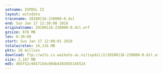 ```yaml
---
setname: ISPDSL II
layout: witsdata
tracename: 20100116-230000-0.dsl
end: Sun Jan 17 12:30:00 2010
originalname: 20100116-230000-0.dsl.erf
gzsize: 878 MB
len: 0:30:00
start: Sun Jan 17 12:00:01 2010
totalwirelen: 16,116 MB
pkts: 28 million
download: ftp://wits.cs.waikato.ac.nz/ispdsl/2/20100116-230000-0.dsl.erf.gz
size: 2,167 MB
md5: d65f52c945715dc894b4303855145524
---
```

